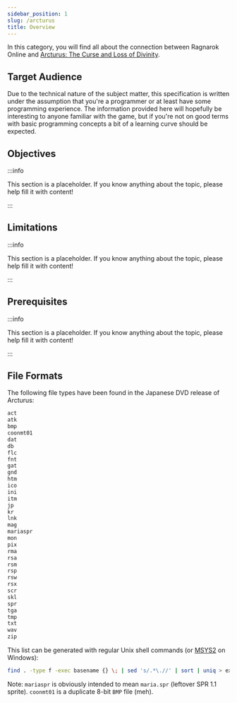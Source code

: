 ```yaml
---
sidebar_position: 1
slug: /arcturus
title: Overview
---
```


In this category, you will find all about the connection between Ragnarok Online and [Arcturus: The Curse and Loss of Divinity](https://steam-games.org/game/47632/arcturus-the-curse-and-loss-of-divinity/).

## Target Audience

Due to the technical nature of the subject matter, this specification is written under the assumption that you're a programmer or at least have some programming experience. The information provided here will hopefully be interesting to anyone familiar with the game, but if you're not on good terms with basic programming concepts a bit of a learning curve should be expected.

## Objectives

:::info

This section is a placeholder. If you know anything about the topic, please help fill it with content!

:::

## Limitations

:::info

This section is a placeholder. If you know anything about the topic, please help fill it with content!

:::

## Prerequisites

:::info

This section is a placeholder. If you know anything about the topic, please help fill it with content!

:::

## File Formats

The following file types have been found in the Japanese DVD release of Arcturus:

```txt title=arcturus-jp-extensions.txt
act
atk
bmp
coonmt01
dat
db
flc
fnt
gat
gnd
htm
ico
ini
itm
jp
kr
lnk
mag
mariaspr
mon
pix
rma
rsa
rsm
rsp
rsw
rsx
scr
skl
spr
tga
tmp
txt
wav
zip
```

This list can be generated with regular Unix shell commands (or [MSYS2](https://www.msys2.org/) on Windows):

```sh title=find-unique-file-types.sh
find . -type f -exec basename {} \; | sed 's/.*\.//' | sort | uniq > extensions.txt
```

Note: `mariaspr` is obviously intended to mean `maria.spr` (leftover SPR 1.1 sprite). `coonmt01` is a duplicate 8-bit `BMP` file (meh).

